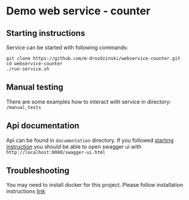 
# Demo web service - counter

## Starting instructions

Service can be started with following commands:

```
git clone https://github.com/m-drozdzinski/webservice-counter.git
cd webservice-counter
./run-service.sh
```

## Manual testing

There are some examples how to interact with service in directory:  `/manual_tests`

## Api documentation

Api can be found in `documentation` directory. If you followed [starting instruction](#starting-instruction) you should be able to open swagger ui with `http://localhost:8080/swagger-ui.html`

## Troubleshooting
You may need to install docker for this project. Please follow installation instructions [link](https://docs.docker.com/engine/install/)